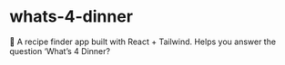 # whats-4-dinner
🍴 A recipe finder app built with React + Tailwind. Helps you answer the question ‘What’s 4 Dinner?
